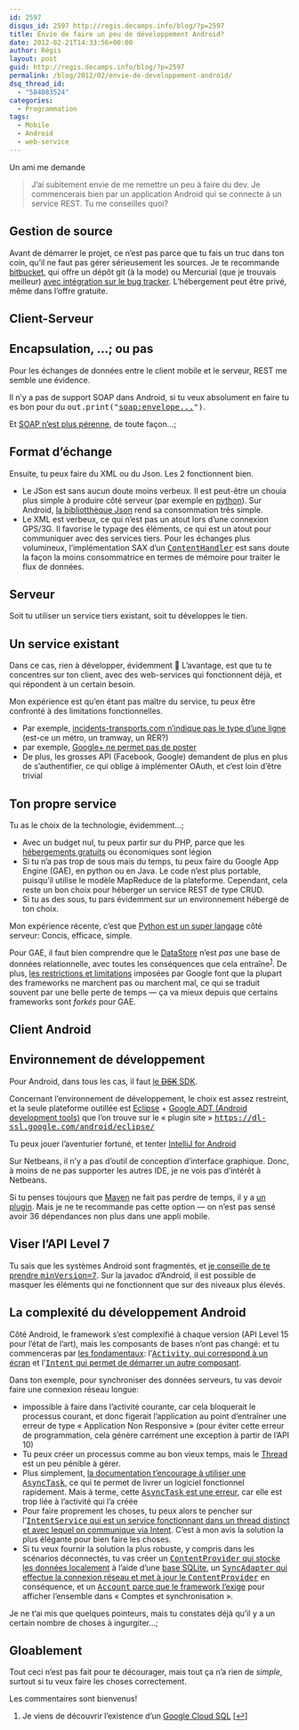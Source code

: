 ```yaml
---
id: 2597
disqus_id: 2597 http://regis.decamps.info/blog/?p=2597
title: Envie de faire un peu de développement Android?
date: 2012-02-21T14:33:56+00:00
author: Régis
layout: post
guid: http://regis.decamps.info/blog/?p=2597
permalink: /blog/2012/02/envie-de-developpement-android/
dsq_thread_id:
  - "584083524"
categories:
  - Programmation
tags:
  - Mobile
  - Android
  - web-service
---
```

Un ami me demande

> J’ai subitement envie de me remettre un peu à faire du dev. Je commencerais bien par un application Android qui se connecte à un service REST. Tu me conseilles quoi?

<!--more-->

## Gestion de source

Avant de démarrer le projet, ce n’est pas parce que tu fais un truc dans ton coin, qu’il ne faut pas gérer sérieusement les sources. Je te recommande [bitbucket](https://bitbucket.org/ "Source code hosting"), qui offre un dépôt git (à la mode) ou Mercurial (que je trouvais meilleur) [avec intégration sur le bug tracker](http://confluence.atlassian.com/display/BITBUCKET/Setting+Up+the+Bitbucket+Issues+Service "Bitbucket integrates source code and bug tracker"). L’hébergement peut être privé, même dans l’offre gratuite.

## Client-Serveur

##  Encapsulation, …; ou pas

Pour les échanges de données entre le client mobile et le serveur, REST me semble une évidence. 

Il n’y a pas de support SOAP dans Android, si tu veux absolument en faire tu es bon pour du <tt>out.print("<soap:envelope...>")</tt>. 

Et [SOAP n’est plus pérenne](http://reinout.vanrees.org/weblog/2010/11/11/soap-is-dead-long-live-rest.html), de toute façon…;

##  Format d’échange

Ensuite, tu peux faire du XML ou du Json. Les 2 fonctionnent bien.

  * Le JSon est sans aucun doute moins verbeux. Il est peut-être un chouia plus simple à produire côté serveur (par exemple en [python](http://docs.python.org/library/json.html "Python Json package")). Sur Android, [la bibliotthèque Json](http://developer.android.com/reference/org/json/package-summary.html "org.json package on Android") rend sa consommation très simple.
  * Le XML est verbeux, ce qui n’est pas un atout lors d’une connexion GPS/3G. Il favorise le typage des éléments, ce qui est un atout pour communiquer avec des services tiers. Pour les échanges plus volumineux, l’implémentation SAX d’un <tt><a href="http://developer.android.com/reference/org/xml/sax/ContentHandler.html" title="SAX ContentHandler for Android">ContentHandler</a></tt> est sans doute la façon la moins consommatrice en termes de mémoire pour traiter le flux de données.

## Serveur

Soit tu utiliser un service tiers existant, soit tu développes le tien.

##  Un service existant

Dans ce cas, rien à développer, évidemment 🙂 L’avantage, est que tu te concentres sur ton client, avec des web-services qui fonctionnent déjà, et qui répondent à un certain besoin.

Mon expérience est qu’en étant pas maître du service, tu peux être confronté à des limitations fonctionnelles.

  * Par exemple, [incidents-transports.com n’indique pas le type d’une ligne](http://incidents-transports.com/api/ligne.json) (est-ce un métro, un tramway, un RER?)
  * par exemple, [Google+ ne permet pas de poster](https://developers.google.com/+/api/ "Gogole+ API")
  * De plus, les grosses API (Facebook, Google) demandent de plus en plus de s’authentifier, ce qui oblige à implémenter OAuth, et c’est loin d’être trivial

##  Ton propre service

Tu as le choix de la technologie, évidemment…;

  * Avec un budget nul, tu peux partir sur du PHP, parce que les [hébergements gratuits](http://php.developpez.com/comparatifs/hebergeurs/ "Hébergements PHP gratuits") ou économiques sont légion
  * Si tu n’a pas trop de sous mais du temps, tu peux faire du Google App Engine (GAE), en python ou en Java. Le code n’est plus portable, puisqu’il utilise le modèle MapReduce de la plateforme. Cependant, cela reste un bon choix pour héberger un service REST de type CRUD.
  * Si tu as des sous, tu pars évidemment sur un environnement hébergé de ton choix.

Mon expérience récente, c’est que [Python est un super langage](http://regis.decamps.info/blog/2011/08/un-vrai-plaisir-de-developper-en-python/) côté serveur: Concis, efficace, simple.

Pour GAE, il faut bien comprendre que le [DataStore](http://code.google.com/appengine/docs/python/datastore/ "Google app engine datastore") n’est _pas_ une base de données relationnelle, avec toutes les conséquences que cela entraîne<sup><a href="#footnote_0_2597" id="identifier_0_2597" class="footnote-link footnote-identifier-link" title="Je viens de d&eacute;couvrir l’existence d’un Google Cloud SQL">1</a></sup>. De plus, [les restrictions et limitations](http://stackoverflow.com/a/3068371/94363 "Hidden limitations of Google App Engine?") imposées par Google font que la plupart des frameworks ne marchent pas ou marchent mal, ce qui se traduit souvent par une belle perte de temps &#8212; ça va mieux depuis que certains frameworks sont _forkés_ pour GAE.

## Client Android

##  Environnement de développement

Pour Android, dans tous les cas, il faut [le <strike>DSK</strike> SDK](http://developer.android.com/sdk/index.html "Download Android SDK").

Concernant l’environnement de développement, le choix est assez restreint, et la seule plateforme outillée est [Eclipse](http://www.eclipse.org/downloads/packages/eclipse-ide-java-developers/indigosr1 "Download Eclipse IDE Indigo for Java") + [Google ADT (Android development tools)](http://developer.android.com/sdk/eclipse-adt.html) que l’on trouve sur le « plugin site » <tt><a href="https://dl-ssl.google.com/android/eclipse/">https://dl-ssl.google.com/android/eclipse/</a></tt>

Tu peux jouer l’aventurier fortuné, et tenter [IntelliJ for Android](http://www.jetbrains.com/idea/features/google_android.html)

Sur Netbeans, il n’y a pas d’outil de conception d’interface graphique. Donc, à moins de ne pas supporter les autres IDE, je ne vois pas d’intérêt à Netbeans. 

Si tu penses toujours que [Maven](http://maven.apache.org/ "Apache Maven - Java developement framework") ne fait pas perdre de temps, il y a [un plugin](http://code.google.com/p/maven-android-plugin/ "maven-android-plugin pour Android sur Maven"). Mais je ne te recommande pas cette option &#8212; on n’est pas sensé avoir 36 dépendances non plus dans une appli mobile.

##  Viser l’API Level 7

Tu sais que les systèmes Android sont fragmentés, et [je conseille de te prendre <tt>minVersion=7</tt>](http://regis.decamps.info/blog/2012/01/fragmentation-des-systemes-android-2/). Sur la javadoc d’Android, il est possible de masquer les éléments qui ne fonctionnent que sur des niveaux plus élevés.

##  La complexité du développement Android

Côté Android, le framework s’est complexifié à chaque version (API Level 15 pour l’état de l’art), mais les composants de bases n’ont pas changé: et tu commenceras par [les fondamentaux](http://developer.android.com/guide/topics/fundamentals.html "Android application fundamentals"): l’[<tt>Activity</tt>, qui correspond à un écran](http://developer.android.com/reference/android/app/Activity.html) et l’[<tt>Intent</tt> qui permet de démarrer un autre composant](http://developer.android.com/reference/android/content/Intent.html). 

Dans ton exemple, pour synchroniser des données serveurs, tu vas devoir faire une connexion réseau longue:

  * impossible à faire dans l’activité courante, car cela bloquerait le processus courant, et donc figerait l’application au point d’entraîner une erreur de type « Application Non Responsive » (pour éviter cette erreur de programmation, cela génère carrément une exception à partir de l’API 10)
  * Tu peux créer un processus comme au bon vieux temps, mais le [Thread](http://developer.android.com/reference/java/lang/Thread.html) est un peu pénible à gérer.
  * Plus simplement, [la documentation t’encourage à utiliser une <tt>AsyncTask</tt>](http://developer.android.com/resources/articles/painless-threading.html "(supposely) painless threading in Android"), ce qui te permet de livrer un logiciel fonctionnel rapidement. Mais à terme, cette [<tt>AsyncTask</tt> est une erreur](http://regis.decamps.info/blog/2011/08/my-life-with-android-its-complicated/ "Don't use AsyncTask"), car elle est trop liée à l’activité qui l’a créée
  * Pour faire proprement les choses, tu peux alors te pencher sur l’[<tt>IntentService</tt> qui est un service fonctionnant dans un thread distinct et avec lequel on communique via Intent](http://developer.android.com/reference/android/app/IntentService.html). C’est à mon avis la solution la plus élégante pour bien faire les choses.
  * Si tu veux fournir la solution la plus robuste, y compris dans les scénarios déconnectés, tu vas créer un [<tt>ContentProvider</tt> qui stocke les données localement](http://developer.android.com/guide/topics/providers/content-provider-creating.html) à l’aide d’une [base SQLite](http://developer.android.com/reference/android/database/sqlite/SQLiteDatabase.html), un [<tt>SyncAdapter</tt> qui effectue la connexion réseau et met à jour le <tt>ContentProvider</tt>](http://developer.android.com/reference/android/content/AbstractThreadedSyncAdapter.html) en conséquence, et un [<tt>Account</tt> parce que le framework l’exige](http://stackoverflow.com/questions/2720315/should-i-use-android-accountmanager/8614699#8614699 "stackoverflow: Should I use android AccountManager?") pour afficher l’ensemble dans « Comptes et synchronisation ».

Je ne t’ai mis que quelques pointeurs, mais tu constates déjà qu’il y a un certain nombre de choses à ingurgiter…;

## Gloablement

Tout ceci n’est pas fait pour te décourager, mais tout ça n’a rien de _simple_, surtout si tu veux faire les choses correctement.

Les commentaires sont bienvenus!

<ol class="footnotes">
  <li id="footnote_0_2597" class="footnote">
    Je viens de découvrir l’existence d’un <a href="https://developers.google.com/cloud-sql/">Google Cloud SQL</a> [<a href="#identifier_0_2597" class="footnote-link footnote-back-link">&#8617;</a>]
  </li>
</ol>
